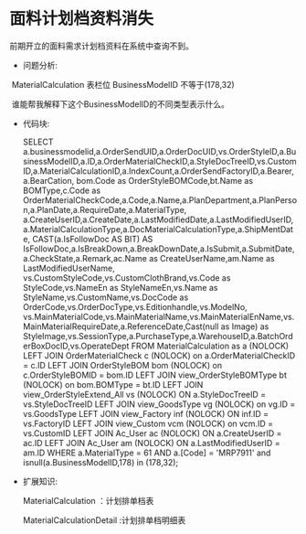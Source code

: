 # 面料计划档资料消失

前期开立的面料需求计划档资料在系统中查询不到。

* 问题分析:

​    	MaterialCalculation 表栏位 BusinessModelID 不等于(178,32)

​		谁能帮我解释下这个BusinessModelID的不同类型表示什么。

* 代码块:

    SELECT a.businessmodelid,a.OrderSendUID,a.OrderDocUID,vs.OrderStyleID,a.BusinessModelID,a.ID,a.OrderMaterialCheckID,a.StyleDocTreeID,vs.CustomID,a.MaterialCalculationID,a.IndexCount,a.OrderSendFactoryID,a.Bearer,a.BearCation, bom.Code as OrderStyleBOMCode,bt.Name as BOMType,c.Code as OrderMaterialCheckCode,a.Code,a.Name,a.PlanDepartment,a.PlanPerson,a.PlanDate,a.RequireDate,a.MaterialType, a.CreateUserID,a.CreateDate,a.LastModifiedDate,a.LastModifiedUserID,a.MaterialCalculationType,a.DocMaterialCalculationType,a.ShipMentDate, CAST(a.IsFollowDoc AS BIT) AS IsFollowDoc,a.IsBreakDown,a.BreakDownDate,a.IsSubmit,a.SubmitDate,a.CheckState,a.Remark,ac.Name as CreateUserName,am.Name as LastModifiedUserName, vs.CustomStyleCode,vs.CustomClothBrand,vs.Code as StyleCode,vs.NameEn as StyleNameEn,vs.Name as StyleName,vs.CustomName,vs.DocCode as OrderCode,vs.OrderDocType,vs.Editionhandle,vs.ModelNo, vs.MainMaterialCode,vs.MainMaterialName,vs.MainMaterialEnName,vs.MainMaterialRequireDate,a.ReferenceDate,Cast(null as Image) as StyleImage,vs.SessionType,a.PurchaseType,a.WarehouseID,a.BatchOrderBoxDocID,vs.OperateDept FROM MaterialCalculation as a (NOLOCK) LEFT JOIN OrderMaterialCheck c (NOLOCK) on a.OrderMaterialCheckID = c.ID LEFT JOIN OrderStyleBOM bom (NOLOCK) on c.OrderStyleBOMID = bom.ID LEFT JOIN view_OrderStyleBOMType bt (NOLOCK) on bom.BOMType = bt.ID LEFT JOIN view_OrderStyleExtend_All vs (NOLOCK) ON a.StyleDocTreeID = vs.StyleDocTreeID LEFT JOIN view_GoodsType vg (NOLOCK) on vg.ID = vs.GoodsType LEFT JOIN view_Factory inf (NOLOCK) ON inf.ID = vs.FactoryID LEFT JOIN view_Custom vcm (NOLOCK) on vcm.ID = vs.CustomID LEFT JOIN Ac_User ac (NOLOCK) ON a.CreateUserID = ac.ID LEFT JOIN Ac_User am (NOLOCK) ON a.LastModifiedUserID = am.ID WHERE a.MaterialType = 61 AND  a.[Code] = 'MRP7911' and isnull(a.BusinessModelID,178) in     (178,32);

* 扩展知识:

  MaterialCalculation ：计划排单档表

  MaterialCalculationDetail :计划排单档明细表

